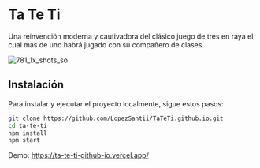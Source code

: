 # Ta Te Ti
Una reinvención moderna y cautivadora del clásico juego de tres en raya el cual mas de uno habrá jugado con su compañero de clases.

![781_1x_shots_so](https://github.com/user-attachments/assets/6b6d2262-cf4e-4106-84f1-43ccbe50ba57)

## Instalación

Para instalar y ejecutar el proyecto localmente, sigue estos pasos:

```bash
git clone https://github.com/LopezSantii/TaTeTi.github.io.git
cd ta-te-ti
npm install
npm start
```

Demo: https://ta-te-ti-github-io.vercel.app/

